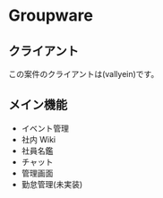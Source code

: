 # Groupware

## クライアント

この案件のクライアントは(vallyein)です。

## メイン機能

- イベント管理
- 社内 Wiki
- 社員名鑑
- チャット
- 管理画面
- 勤怠管理(未実装)
